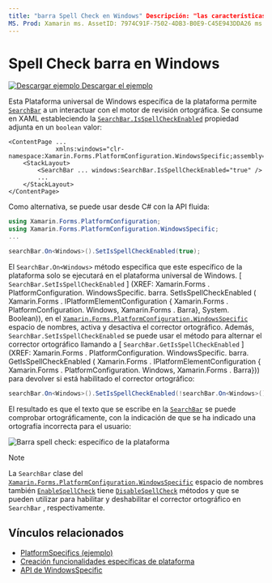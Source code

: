 ```yaml
---
title: "barra Spell Check en Windows" Descripción: "las características específicas de la plataforma permiten consumir funcionalidad que solo está disponible en una plataforma específica, sin necesidad de implementar representadores ni efectos personalizados. En este artículo se explica cómo consumir la plataforma específica de Windows que permite a un barra interactuar con el motor de revisión ortográfica ".
MS. Prod: Xamarin ms. AssetID: 7974C91F-7502-4DB3-B0E9-C45E943DDA26 ms. Technology: Xamarin-Forms Author: davidbritch ms. Author: dabritch ms. Date: 10/24/2018 no-LOC: [ Xamarin.Forms , Xamarin.Essentials ]
---
```


# <a name="searchbar-spell-check-on-windows"></a>Spell Check barra en Windows

[![Descargar ejemplo](~/media/shared/download.png) Descargar el ejemplo](https://docs.microsoft.com/samples/xamarin/xamarin-forms-samples/userinterface-platformspecifics)

Esta Plataforma universal de Windows específica de la plataforma permite [`SearchBar`](xref:Xamarin.Forms.SearchBar) a un interactuar con el motor de revisión ortográfica. Se consume en XAML estableciendo la [`SearchBar.IsSpellCheckEnabled`](xref:Xamarin.Forms.PlatformConfiguration.WindowsSpecific.SearchBar.IsSpellCheckEnabledProperty) propiedad adjunta en un `boolean` valor:

```xaml
<ContentPage ...
             xmlns:windows="clr-namespace:Xamarin.Forms.PlatformConfiguration.WindowsSpecific;assembly=Xamarin.Forms.Core">
    <StackLayout>
        <SearchBar ... windows:SearchBar.IsSpellCheckEnabled="true" />
        ...
    </StackLayout>
</ContentPage>
```

Como alternativa, se puede usar desde C# con la API fluida:

```csharp
using Xamarin.Forms.PlatformConfiguration;
using Xamarin.Forms.PlatformConfiguration.WindowsSpecific;
...

searchBar.On<Windows>().SetIsSpellCheckEnabled(true);
```

El `SearchBar.On<Windows>` método especifica que este específico de la plataforma solo se ejecutará en el plataforma universal de Windows. [ `SearchBar.SetIsSpellCheckEnabled` ] (XREF: Xamarin.Forms . PlatformConfiguration. WindowsSpecific. barra. SetIsSpellCheckEnabled ( Xamarin.Forms . IPlatformElementConfiguration { Xamarin.Forms . PlatformConfiguration. Windows, Xamarin.Forms . Barra}, System. Boolean)), en el [`Xamarin.Forms.PlatformConfiguration.WindowsSpecific`](xref:Xamarin.Forms.PlatformConfiguration.WindowsSpecific) espacio de nombres, activa y desactiva el corrector ortográfico. Además, `SearchBar.SetIsSpellCheckEnabled` se puede usar el método para alternar el corrector ortográfico llamando a [ `SearchBar.GetIsSpellCheckEnabled` ] (XREF: Xamarin.Forms . PlatformConfiguration. WindowsSpecific. barra. GetIsSpellCheckEnabled ( Xamarin.Forms . IPlatformElementConfiguration { Xamarin.Forms . PlatformConfiguration. Windows, Xamarin.Forms . Barra})) para devolver si está habilitado el corrector ortográfico:

```csharp
searchBar.On<Windows>().SetIsSpellCheckEnabled(!searchBar.On<Windows>().GetIsSpellCheckEnabled());
```

El resultado es que el texto que se escribe en la [`SearchBar`](xref:Xamarin.Forms.SearchBar) se puede comprobar ortográficamente, con la indicación de que se ha indicado una ortografía incorrecta para el usuario:

![Barra spell check: específico de la plataforma](searchbar-spell-check-images/searchbar-spellcheck.png "Barra spell check: específico de la plataforma")

> [!NOTE]
> La `SearchBar` clase del [`Xamarin.Forms.PlatformConfiguration.WindowsSpecific`](xref:Xamarin.Forms.PlatformConfiguration.WindowsSpecific) espacio de nombres también [`EnableSpellCheck`](xref:Xamarin.Forms.PlatformConfiguration.WindowsSpecific.SearchBar.EnableSpellCheck*) tiene [`DisableSpellCheck`](xref:Xamarin.Forms.PlatformConfiguration.WindowsSpecific.SearchBar.DisableSpellCheck*) métodos y que se pueden utilizar para habilitar y deshabilitar el corrector ortográfico en `SearchBar` , respectivamente.

## <a name="related-links"></a>Vínculos relacionados

- [PlatformSpecifics (ejemplo)](https://docs.microsoft.com/samples/xamarin/xamarin-forms-samples/userinterface-platformspecifics)
- [Creación funcionalidades específicas de plataforma](~/xamarin-forms/platform/platform-specifics/index.md#creating-platform-specifics)
- [API de WindowsSpecific](xref:Xamarin.Forms.PlatformConfiguration.WindowsSpecific)
